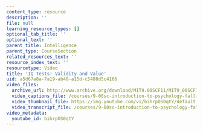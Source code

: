 ```yaml
---
content_type: resource
description: ''
file: null
learning_resource_types: []
optional_tab_title: ''
optional_text: ''
parent_title: Intelligence
parent_type: CourseSection
related_resources_text: ''
resource_index_text: ''
resourcetype: Video
title: 'IQ Tests: Validity and Value'
uid: a5d67a8a-7a19-ab48-a15d-c5488d5c4166
video_files:
  archive_url: http://www.archive.org/download/MIT9.00SCF11/MIT9_00SCF11_lec14_300k.mp4
  video_captions_file: /courses/9-00sc-introduction-to-psychology-fall-2011/4a6ab6cb4ae45366bd71db4caf14a5d5_bihrpOS0qtY.vtt
  video_thumbnail_file: https://img.youtube.com/vi/bihrpOS0qtY/default.jpg
  video_transcript_file: /courses/9-00sc-introduction-to-psychology-fall-2011/99673644d686ac0c008392b98efc81e0_bihrpOS0qtY.pdf
video_metadata:
  youtube_id: bihrpOS0qtY
---
```

